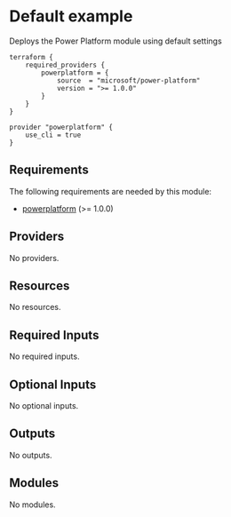 <!-- BEGIN_TF_DOCS -->
# Default example

Deploys the Power Platform module using default settings

```hcl
terraform {
    required_providers {
        powerplatform = {
            source  = "microsoft/power-platform"
            version = ">= 1.0.0"
        }
    }
}

provider "powerplatform" {
    use_cli = true
}
```

<!-- markdownlint-disable MD033 -->
## Requirements

The following requirements are needed by this module:

- <a name="requirement_powerplatform"></a> [powerplatform](#requirement\_powerplatform) (>= 1.0.0)

## Providers

No providers.

## Resources

No resources.

<!-- markdownlint-disable MD013 -->
## Required Inputs

No required inputs.

## Optional Inputs

No optional inputs.

## Outputs

No outputs.

## Modules

No modules.

<!-- END_TF_DOCS -->